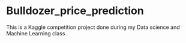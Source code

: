 # Bulldozer_price_prediction
This is a Kaggle competition project done during my Data science and Machine Learning class
